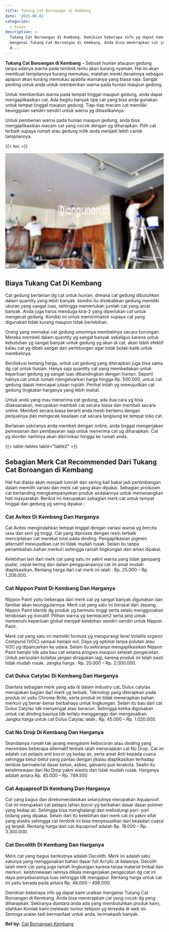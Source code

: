 ```yaml
---
title: Tukang Cat Boroangan di Kembang
date: '2025-06-01'
categories:
  - biaya
description: >-
  Tukang Cat Boroangan di Kembang. Demikian beberapa info yg dapat kami uraikan
  mengenai Tukang Cat Boroangan di Kembang. Anda bisa menerapkan cat yang cocok
  d...
---
```


**Tukang Cat Boroangan di Kembang** – Sebuah hunian ataupun gedung tanpa adanya warna pada tembok tentu akan kurang nyaman. Hal ini akan membuat tampilannya kurang memukau, malahan meski desainnya sebagus apapun akan kurang memukau apabila warnanya yang biasa saja. Sangat penting untuk anda untuk memberikan warna pada hunian maupun gedung.

Untuk memberikan warna pada tempat tinggal maupun gedung, anda dapat mengaplikasikan cat. Ada begitu banyak tipe cat yang bisa anda gunakan untuk tempat tinggal maupun gedung. Tiap-tiap macam cat memiliki keunggulan sendiri-sendiri untuk warna yg dihasilkannya.

Untuk pemberian warna pada hunian maupun gedung, anda bisa mengaplikasikan macam cat yang cocok dengan yg diharapkan. Pilih cat terbaik supaya rumah atau gedung milik anda menjadi lebih cantik tampilannya.

{{< toc >}}

![Tukang Cat Boroangan di Kembang](/images/jasa-cat-murah27.png)

## Biaya Tukang Cat Di Kembang

Cat gedung berlainan dg cat untuk hunian, dimana cat gedung dibutuhkan dalam quantity yang lebih banyak. kondisi itu disebabkan gedung memiliki ukuran yang sangat luas, sehingga memerlukan jumlah cat yang amat banyak. Anda juga harus menduga kira-2 yang diperlukan cat untuk mengecat gedung. Kondisi ini untuk meminimalisir supaya cat yang digunakan tidak kurang maupun tidak berlebihan.

Orang yang memakai cat gedung umumnya membelinya secara borongan. Mereka membeli dalam quantity yg sangat banyak sekaligus karena untuk kebutuhan yg sangat banyak untuk gedung yg akan di cat. akan lebih efektif kalau cat yg dibeli sangat dari perhitungan agar tidak bolak-balik untuk membelinya.

Berdiskusi tentang harga, untuk cat gedung yang diterapkan juga bisa sama dg cat untuk hunian. Hanya saja quantity cat yang membedakan untuk keperluan gedung yg sangat luas dibandingkan dengan hunian. Seperti halnya cat untuk rumah mengeluarkan harga hingga Rp. 500.000, untuk cat gedung dapat mencapai jutaan rupiah. Perihal inilah yg mewujudkan cat gedung tingkatan harganya yang lebih mahal.

Untuk anda yang mau menerima cat gedung, ada dua cara yg bisa dilaksanakan, merupakan membeli cat secara biasa dan membeli secara online. Membeli secara biasa berarti anda mesti bertemu dengan penjualnya dan mengecek keadaan cat secara langsung ke tempat toko cat.

Berlainan sekiranya anda membeli dengan online, anda tinggal mengerjakan pemesanan dan pembayaran saja untuk menerima cat yg diharapkan. Cat yg diorder nantinya akan dikirimkan hingga ke rumah anda.

{{< table-tables table="table2" >}}

## Sebagian Merk Cat Recommended Dari Tukang Cat Boroangan di Kembang

Hal-hal diatas akan menjadi lumrah dan sering kali bakal jadi pertimbangan dalam memilih variasi dan merk cat yang akan dipakai. Sebagian produsen cat bertanding mengkampanyekan produk andalannya untuk memenangkan hati masyarakat. Berikut ini merupakan sebagian merk cat untuk tempat tinggal dan gedung yg sering dipakai :

### Cat Avitex Di Kembang Dan Harganya

Cat Avitex mengindahkan tempat tinggal dengan variasi warna yg bercita rasa dan seni yg tinggi. Cat yang diproses dengan resin terbaik menciptakan cat merekat total pada dinding. Pengaplikasian pigmen alternatif mewujudkan cat ini tidak mudah rusak. Selain itu tanpa penambahan bahan merkuri sehingga ramah lingkungan dan aman dipakai.

Kelebihan lain dari merk cat yang satu ini yakni warna yang tidak gampang pudar, cepat kering dan dalam pengguanaanya cat ini amat mudah diaplikasikan. Rentang harga dari cat merk ini ialah : Rp. 25.000 – Rp. 1.206.000.

### Cat Nippon Paint Di Kembang Dan Harganya

Nippon Paint yaitu beberapa dari merk cat yg sangat banyak digunakan dan familiar akan keunggulannya. Merk cat yang satu ini berasal dari Jepang, Nippon Paint identik dg produk yg bermutu tinggi serta selalu menggunakan terobosan yg inovatif. Pilihan warna yg bermacam2 serta janji untuk memenuhi keperluan global menjadi kelebihan sendiri-sendiri untuk Nippon Paint.

Merk cat yang satu ini memiliki formula yg mengurangi level Volatile organic Compund (VOC) sampai hampir nol. Daya yg optimal tanpa polutan atau VOC yg dipancarkan ke udara. Selain itu sekiranya mengaplikasikan Nippon Paint hampir tdk ada bau cat selama progres maupun setelah pengecetan. Untuk persoalan kulaitas jangan diragukan lagi, karena produk ini telah pasti tidak mudah rusak. Jangka harga : Rp. 20.000 – Rp. 2.000.000.

### Cat Dulux Catylac Di Kembang Dan Harganya

Diantara sebagian merk yang ada di dalam industry cat, Dulux catylax merupakan bagian dari merk yg terbaik. Teknologi yang diterapkan pada produk ini yaitu Chroma-Brite, serta produk ini tidak menerapkan bahan merkuri yg benar-benar berbahaya untuk lingkungan. Selain itu bau dari cat Dulux Catylac tdk menyengat atau beracun. Sehingga ketika digunakan untuk cat dinding baunya tdk terlalu mengganggu dan mengesalkan. Jangka harga untuk cat Dulux Catylac ialah : Rp. 45.000 – Rp. 1.020.000.

### Cat No Drop Di Kembang Dan Harganya

Seandainya rumah tak jarang mengalami kebocoran atau dinding yang merembes beberapa alternatif terbaik ialah menerapkan cat No Drop. Cat ini adalah cat pelapis anti bocor yg kedap air, serta amat Anti kepada cuaca sehingga betul-betul yang pantas dengan jikalau diaplikasikan terhadap tembok bermaterial dasar beton, asbes, galvanis pun terakota. Sealin itu keistimewaan dari No Drop yakni elastis dan tidak mudah rusak. Harganya adalah antara Rp. 45.000 – Rp. 749.500

### Cat Aquaproof Di Kembang Dan Harganya

Cat yang bagus dan direkomendasikan selanjutnya merupakan Aquaproof. Cat ini merupakan cat pelapis tahan bocor yg berbahan dasar dasar polimer yang kedap air. Sehingga bisa menghalangi dan melindungi pori- pori bidang yang dipakai. Selain dari itu kelebihan dari merk cat ini yakni sifat yang elastis sehingga cat tembok ini bisa menyesuaikan dari keaadan cuaca yg terjadi. Rentang harga dari cat Aquaproof adalah Rp. 18.000 – Rp. 3.300.000.

### Cat Decolith Di Kembang Dan Harganya

Merk cat yang bagus berikutnya adalah Decolith. Merk ini adalah satu satunya yang menggunakan bahan dasar full Acrylic di kelasnya. Decolih ialah merk cat yang juga ramah lingkungan karena tanpa material timbal dan merkuri. keistimewaan lainnya dikala mengerjakan pengecatan dg cat ini daya penyebarannya luas sehingga tdk mengapur. Rentang harga untuk cat ini yaitu berada pada antara Rp. 48.000 – 496.000.

Demikian beberapa info yg dapat kami uraikan mengenai Tukang Cat Boroangan di Kembang. Anda bisa menerapkan cat yang cocok dg yang diharapkan. Sekiranya diantara anda ada yang membutuhkan produk kami, silahkan Kontak kami melewati nomor telepon yg tersedia di web ini. Semoga uraian tadi bermanfaat untuk anda, terimakasih banyak.

**Ref by:** [Cat Boroangan Kembang](https://id.wikipedia.org/wiki/Cat)
